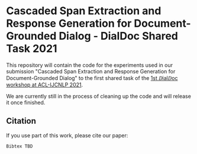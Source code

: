 # Cascaded Span Extraction and Response Generation for Document-Grounded Dialog - DialDoc Shared Task 2021

This repository will contain the code for the experiments used in our submission "Cascaded Span Extraction and Response Generation for Document-Grounded Dialog" to the first shared task of the [1st ⅅialⅅoc workshop at ACL-IJCNLP 2021](https://doc2dial.github.io/workshop2021/shared.html).

We are currently still in the process of cleaning up the code and will release it once finished.

## Citation

If you use part of this work, please cite our paper:

```
Bibtex TBD
```
